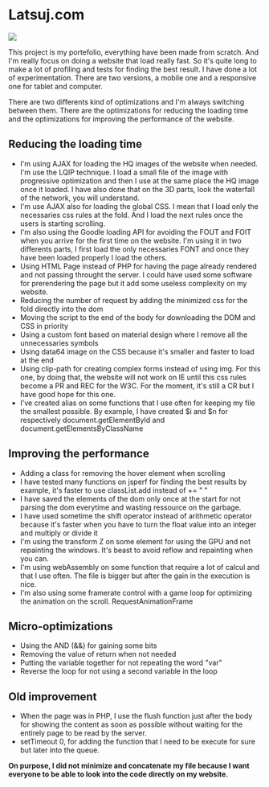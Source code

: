 
# Latsuj.com
<img src="http://www.latsuj.com/imgs/cats.png"></img>

This project is my portefolio, everything have been made from scratch. And I'm really focus on doing a website that load really fast. So it's quite long to make a lot of profiling and tests for finding the best result. I have done a lot of experimentation. There are two versions, a mobile one and a responsive one for tablet and computer.

There are two differents kind of optimizations and I'm always switching between them. There are the optimizations for reducing the loading time and the optimizations for improving the performance of the website.

## Reducing the loading time

 - I'm using AJAX for loading the HQ images of the website when needed. I'm use the LQIP technique. I load a small file of the image with progressive optimization and then I use at the same place the HQ image once it loaded. I have also done that on the 3D parts, look the waterfall of the network, you will understand.
 - I'm use AJAX also for loading the global CSS. I mean that I load only the necessaries css rules at the fold. And I load the next rules once the users is starting scrolling.
 - I'm also using the Goodle loading API for avoiding the FOUT and FOIT when you arrive for the first time on the website. I'm using it in two differents parts, I first load the only necessaries FONT and once they have been loaded properly I load the others.
  - Using HTML Page instead of PHP for having the page already rendered and not passing throught the server. I could have used some software for prerendering the page but it add some useless complexity on my website.
  - Reducing the number of request by adding the minimized css for the fold directly into the dom
  - Moving the script to the end of the body for downloading the DOM and CSS in priority
  - Using a custom font based on material design where I remove all the unnecessaries symbols
  - Using data64 image on the CSS because it's smaller and faster to load at the end
  - Using clip-path for creating complex forms instead of using img. For this one, by doing that, the website will not work on IE until this css rules become a PR and REC for the W3C. For the moment, it's still a CR but I have good hope for this one.
 - I've created alias on some functions that I use often for keeping my file the smallest possible. By example, I have created $i and $n for respectively document.getElementById and document.getElementsByClassName

## Improving the performance

 - Adding a class for removing the hover element when scrolling
 - I have tested many functions on jsperf for finding the best results by example, it's faster to use classList.add instead of += " "
 - I have saved the elements of the dom only once at the start for not parsing the dom everytime and wasting ressource on the garbage.
 - I have used sometime the shift operator instead of arithmetic operator because  it's faster when you have to turn the float value into an integer and multiply or divide it
 - I'm using the transform Z on some element for using the GPU and not repainting the windows. It's beast to avoid reflow and repainting when you can.
 - I'm using webAssembly on some function that require a lot of calcul and that I use often. The file is bigger but after the gain in the execution is nice.
 - I'm also using some framerate control with a game loop for optimizing the animation on the scroll. RequestAnimationFrame

## Micro-optimizations
- Using the AND (&&) for gaining some bits
- Removing the value of return when not needed
- Putting the variable together for not repeating the word "var"
- Reverse the loop for not using a second variable in the loop

## Old improvement

 - When the page was in PHP, I use the flush function just after the body for showing the content as soon as possible without waiting for the entirely page to be read by the server. 
 - setTimeout 0, for adding the function that I need to be execute for sure but later into the queue.

**On purpose, I did not minimize and concatenate my file because I want everyone to be able to look into the code directly on my website.**
